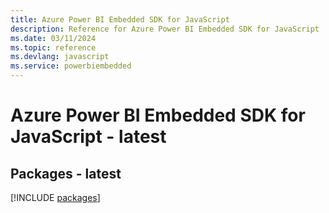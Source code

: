 ```yaml
---
title: Azure Power BI Embedded SDK for JavaScript
description: Reference for Azure Power BI Embedded SDK for JavaScript
ms.date: 03/11/2024
ms.topic: reference
ms.devlang: javascript
ms.service: powerbiembedded
---
```

# Azure Power BI Embedded SDK for JavaScript - latest
## Packages - latest
[!INCLUDE [packages](power-bi-embedded-index.md)]